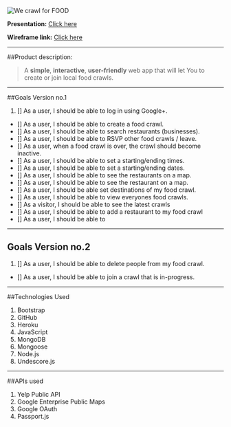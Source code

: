 
![We crawl for FOOD](https://slack-files.com/files-pri-safe/T0351JZQ0-F0F2NAW9M/restfulcrawllogo.svg?c=1448300973-e6b764d751a2588336422c781d575f43d2c118e0)

__Presentation:__        [Click here](http://goo.gl/kQ1zjY) 

__Wireframe link:__      [Click here](https://goo.gl/xe65Ov)

---

##Product description:
>A **simple**, **interactive**, **user-friendly** web app that will let You to create or join local food crawls.

-----

##Goals Version no.1


1. [] As a user, I should be able to log in using Google+.
- [] As a user, I should be able to create a food crawl.
- [] As a user, I should be able to search restaurants (businesses).
- [] As a user, I should be able to RSVP other food crawls / leave.
- [] As a user, when a food crawl is over, the crawl should become inactive.
- [] As a user, I should be able to set a starting/ending times.
- [] As a user, I should be able to set a starting/ending dates.
- [] As a user, I should be able to see the restaurants on a map.
- [] As a user, I should be able to see the restaurant on a map.
- [] As a user, I should be able set destinations of my food crawl.
- [] As a user, I should be able to view everyones food crawls.
- [] As a visitor, I should be able to see the latest crawls
- [] As a user, I should be able to add a restaurant to my food crawl
- [] As a user, I should be able to

------


## Goals Version no.2
1. [] As a user, I should be able to delete people from my food crawl.
- [] As a user, I should be able to join a crawl that is in-progress.


------

##Technologies Used

1. Bootstrap
2. GitHub
3. Heroku
4. JavaScript
5. MongoDB
6. Mongoose
7. Node.js
6. Undescore.js

-----

##APIs used

1. Yelp Public API
2. Google Enterprise Public Maps
3. Google OAuth
4. Passport.js




